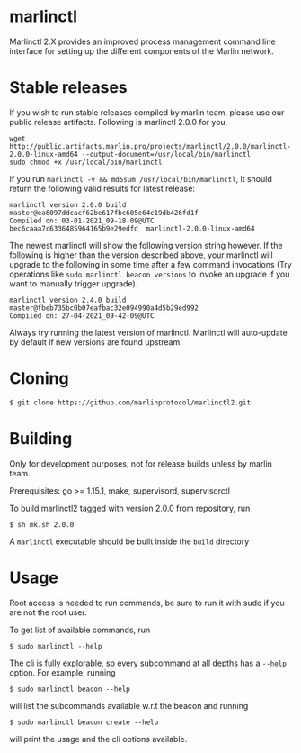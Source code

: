 # marlinctl

Marlinctl 2.X provides an improved process management command line interface for setting up the different components of the Marlin network.

# Stable releases

If you wish to run stable releases compiled by marlin team, please use our public release artifacts. Following is marlinctl 2.0.0 for you.
```
wget http://public.artifacts.marlin.pro/projects/marlinctl/2.0.0/marlinctl-2.0.0-linux-amd64 --output-document=/usr/local/bin/marlinctl
sudo chmod +x /usr/local/bin/marlinctl
```
If you run `marlinctl -v && md5sum /usr/local/bin/marlinctl`, it should return the following valid results for latest release:
```
marlinctl version 2.0.0 build master@ea6097ddcacf62be617fbc605e64c19db426fd1f
Compiled on: 03-01-2021_09-18-09@UTC
bec6caaa7c6336485964165b9e29edfd  marlinctl-2.0.0-linux-amd64
```
The newest marlinctl will show the following version string however. If the following is higher than the version described above, your marlinctl will upgrade to the following in some time after a few command invocations (Try operations like `sudo marlinctl beacon versions` to invoke an upgrade if you want to manually trigger upgrade).
```
marlinctl version 2.4.0 build master@fbeb735bc0b07eafbac32e094990a4d5b29ed992
Compiled on: 27-04-2021_09-42-09@UTC
```

Always try running the latest version of marlinctl. Marlinctl will auto-update by default if new versions are found upstream.


# Cloning

 ```sh
$ git clone https://github.com/marlinprotocol/marlinctl2.git
```

# Building

Only for development purposes, not for release builds unless by marlin team.

Prerequisites: go >= 1.15.1, make, supervisord, supervisorctl

To build marlinctl2 tagged with version 2.0.0 from repository, run
```
$ sh mk.sh 2.0.0
```
A `marlinctl` executable should be built inside the `build` directory

# Usage

Root access is needed to run commands, be sure to run it with sudo if you are not the root user.

To get list of available commands, run

```
$ sudo marlinctl --help
```

The cli is fully explorable, so every subcommand at all depths has a `--help` option. For example, running
```
$ sudo marlinctl beacon --help
```
will list the subcommands available w.r.t the beacon and running
```
$ sudo marlinctl beacon create --help
```
will print the usage and the cli options available.
